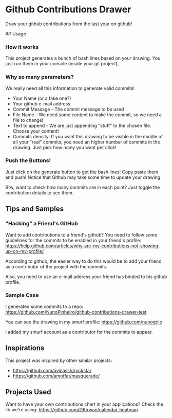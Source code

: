 # Github Contributions Drawer

Draw your github contributions from the last year on github!

<insert image>
## Usage

### How it works
This project generates a bunch of bash lines based on your drawing. You just run them in your console (inside your git project),

### Why so many parameters?
We really need all this information to generate valid commits!
- Your Name (or a fake one?)
- Your github e-mail address
- Commit Message - The commit message to be used
- File Name - We need some content to make the commit, so we need a file to change!
- Text to append - We are just appending "stuff" to the chosen file. Choose your content!
- Commits density: If you want this drawing to be visible in the middle of all your "real" commits, you need an higher number of commits in the drawing. Just pick how many you want per click!

### Push the Buttons!
Just click on the generate button to get the bash lines! Copy paste them and push!
Notice that Github may take some time to update your drawing.

Btw, want to check how many commits are in each point? Just toggle the contribution details to see them.

## Tips and Samples

### "Hacking" a Friend's GitHub
Want to add contributions to a friend's github?
You need to follow some guidelines for the commits to be enabled in your friend's profile:
https://help.github.com/articles/why-are-my-contributions-not-showing-up-on-my-profile/

According to github, the easier way to do this would be to add your friend as a contributor of the project with the commits.

Also, you need to use an e-mail address your friend has binded to his github profile.

### Sample Case
I generated some commits to a repo:
https://github.com/NunoPinheiro/github-contributions-drawer-test

You can see the drawing in my smurf profile:
https://github.com/nunogrilo

I added my smurf account as a contributor for the commits to appear.

## Inspirations
This project was inspired by other similar projects:
- https://github.com/avinassh/rockstar
- https://github.com/amoffat/masquerade/

## Projects Used
Want to have your own contributions chart in your applications? Check the lib we're using:
https://github.com/DKirwan/calendar-heatmap
